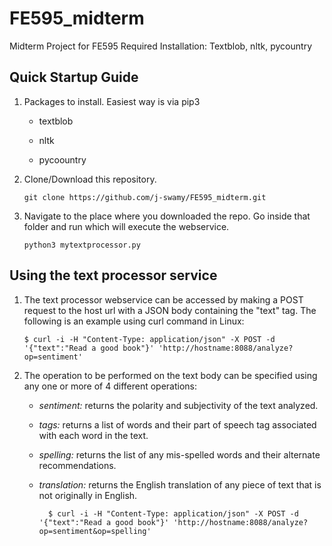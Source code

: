 # FE595_midterm
Midterm Project for FE595
Required Installation: Textblob, nltk, pycountry

## Quick Startup Guide

1.  Packages to install. Easiest way is via pip3

    * textblob

    * nltk

    * pycoountry

2.  Clone/Download this repository.

        git clone https://github.com/j-swamy/FE595_midterm.git
 
3.  Navigate to the place where you downloaded the repo. Go inside that folder and run which will execute the webservice.

        python3 mytextprocessor.py

## Using the text processor service

1.  The text processor webservice can be accessed by making a POST request to the host url with a JSON body containing the "text" tag. The following is an example using curl command in Linux:

        $ curl -i -H "Content-Type: application/json" -X POST -d '{"text":"Read a good book"}' 'http://hostname:8088/analyze?op=sentiment'
        
2.  The operation to be performed on the text body can be specified using any one or more of 4 different operations:

    * _sentiment:_ returns the polarity and subjectivity of the text analyzed.
    
    * _tags:_ returns a list of words and their part of speech tag associated with each word in the text.
    
    * _spelling:_ returns the list of any mis-spelled words and their alternate recommendations.
    
    * _translation:_ returns the English translation of any piece of text that is not originally in English.
    
            $ curl -i -H "Content-Type: application/json" -X POST -d '{"text":"Read a good book"}' 'http://hostname:8088/analyze?op=sentiment&op=spelling'
    

    